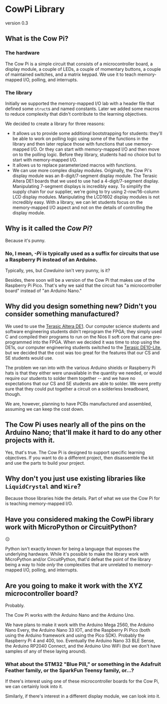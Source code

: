 # CowPi Library

version 0.3

## What is the Cow Pi?

### The hardware

The Cow Pi is a simple circuit that consists of a microcontroller board, a
display module, a couple of LEDs, a couple of momentary buttons, a couple of
maintained switches, and a matrix keypad. We use it to teach memory-mapped I/O,
polling, and interrupts.

### The library

Initially we supported the memory-mapped I/O lab with a header file that
defined some `struct`s and named constants. Later we added some macros to reduce
complexity that didn't contribute to the learning objectives.

We decided to create a library for three reasons:
- It allows us to provide some additional bootstrapping for students: they'll
  be able to work on polling logic using some of the functions in the library
  and then later replace those with functions that use memory-mapped I/O. Or
  they can start with memory-mapped I/O and then move on to the polling logic.
  Before they library, students had no choice but to start with memory-mapped
  I/O.
- It allows us to replace parameterized macros with functions.
- We can use more complex display modules. Originally, the Cow Pi's display
  module was an 8-digit/7-segment display module. The Terasic Altera DE1 boards
  that we used to use had a 4-digit/7-segment display. Manipulating 7-segment
  displays is incredibly easy. To simplify the supply chain for our supplier,
  we're going to try using 2-row/16-column LCD display modules. Manipulating
  the LCD1602 display modules is not incredibly easy. With a library, we can let
  students focus on the memory-mapped I/O aspect and not on the details of
  controlling the display module.

## Why is it called the *Cow Pi*?

Because it's punny.

### No, I mean, *-Pi* is typically used as a suffix for circuits that use a Raspberry Pi instead of an Arduino.

Typically, yes, but *Cowduino* isn't very punny, is it?

Besides, there soon will be a version of the Cow Pi that makes use of the
Raspberry Pi Pico. That's why we said that the circuit has "a microcontroller
board" instead of "an Arduino Nano."

## Why did you design something new? Didn't you consider something manufactured?

We used to use the [Terasic Altera
DE1](https://www.terasic.com.tw/cgi-bin/page/archive.pl?No=83). Our computer
science students and software engineering students didn't reprogram the FPGA;
they simply used C and compiled their programs to run on the Nios II soft core
that came pre-programmed into the FPGA. When we decided it was time to stop
using the DE1s, our computer engineering students switched to the [Terasic
DE10-Lite](http://de10-lite.terasic.com/), but we decided that the cost was too
great for the features that our CS and SE students would use.

The problem we ran into with the various Arduino shields or Raspberry Pi hats is
that they either were unavailable in the quantity we needed, or would require
our students to solder them together -- and we have no expectations that our
CS and SE students are able to solder. We were pretty sure that they could put
together a circuit on a solderless breadboard, though.

We are, however, planning to have PCBs manufactured and assembled, assuming we
can keep the cost down.

## The Cow Pi uses nearly all of the pins on the Arduino Nano; that'll make it hard to do any other projects with it.

Yes, that's true. The Cow Pi is designed to support specific learning
objectives. If you want to do a different project, then disassemble the kit and
use the parts to build your project.

## Why don't you just use existing libraries like `LiquidCrystal` and `Wire`?

Because those libraries hide the details. Part of what we use the Cow Pi for is
teaching memory-mapped I/O.

## Have you considered making the CowPi library work with MicroPython or CircuitPython?

😐

Python isn't exactly known for being a language that exposes the underlying
hardware. While it's possible to make the library work with MicroPython and/or
CircuitPython, that'd defeat the point of the library being a way to hide
*only* the complexities that are unrelated to memory-mapped I/O,
polling, and interrupts.

## Are you going to make it work with the XYZ microcontroller board?

Probably.

The Cow Pi works with the Arduino Nano and the Arduino Uno.

We have plans to make it work with the Arduino Mega 2560, the Arduino Nano
Every, the Arduino Nano 33 IOT, and the Raspberry Pi Pico (both using the
Arduino framework and using the Pico SDK). Probably the Raspberry Pi 4 and 400,
too. Eventually the Arduino Nano 33 BLE Sense, the Arduino RP2040 Connect, and
the Arduino Uno WiFi (but we don't have samples of any of these laying
around).

### What about the STM32 "Blue Pill," or something in the Adafruit Feather family, or the SparkFun Teensy family, or...?

If there's interest using one of these microcontroller boards for the Cow Pi,
we can certainly look into it.

Similarly, if there's interest in a different display module, we can look into
it.
